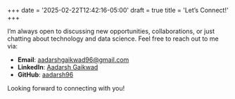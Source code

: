 +++
date = '2025-02-22T12:42:16-05:00'
draft = true
title = 'Let’s Connect!'
+++

I’m always open to discussing new opportunities, collaborations, or just chatting about technology and data science. Feel free to reach out to me via:
- **Email**: [aadarshgaikwad96@gmail.com](mailto:aadarshgaikwad96@gmail.com)
- **LinkedIn**: [Aadarsh Gaikwad](https://www.linkedin.com/in/aadarsh-gaikwad-940549a5/)
- **GitHub**: [aadarsh96](https://github.com/aadarsh96)

Looking forward to connecting with you!
